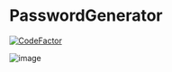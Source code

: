 # PasswordGenerator
[![CodeFactor](https://www.codefactor.io/repository/github/dmitrygaydabura/passwordgenerator/badge)](https://www.codefactor.io/repository/github/dmitrygaydabura/passwordgenerator)  

![image](https://user-images.githubusercontent.com/103960072/169897959-23227f1a-0d9c-4393-be1b-5d18ec087be0.png)
